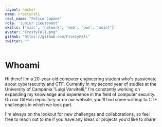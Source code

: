 ```yaml
---
layout: hacker
name: FrostyFeli
real_name: "Felice Capone"
role: 'Junior Lieutenant'
skills: ['misc', 'network', 'web', 'pwn', 'osint']
avatar: "FrostyFeli.png"
github: "https://github.com/FrostyFeli"
twitter: ""
---
```


# Whoami

Hi there! I'm a 20-year-old computer engineering student who's passionate about cybersecurity and CTF. Currently in my second year of studies at the University of Campania "Luigi Vanvitelli," I'm constantly working on expanding my knowledge and experience in the field of computer security. On our GitHub repository or on our website, you'll find some writeup to CTF challenges in which we took part.

I'm always on the lookout for new challenges and collaborations, so feel free to reach out to me if you have any ideas or projects you'd like to share!
